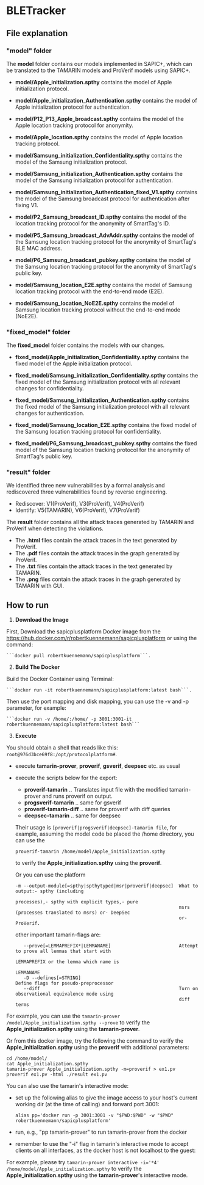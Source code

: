 # BLETracker
## File explanation

### "model" folder
The **model** folder contains our models implemented in SAPIC+, which can be translated to the TAMARIN models and ProVerif models using SAPIC+.  

- **model/Apple_initialization.spthy** contains the model of Apple initialization protocol.
- **model/Apple_initialization_Authentication.spthy** contains the model of Apple initialization protocol for authentication.
- **model/P12_P13_Apple_broadcast.spthy** contains the model of the Apple location tracking protocol for anonymity.
- **model/Apple_location.spthy** contains the model of Apple location tracking protocol.


- **model/Samsung_initialization_Confidentiality.spthy** contains the model of the Samsung initialization protocol.
- **model/Samsung_initialization_Authentication.spthy** contains the model of the Samsung initialization protocol for authentication.
- **model/Samsung_initialization_Authentication_fixed_V1.spthy** contains the model of the Samsung broadcast protocol for authentication after fixing V1.
- **model/P2_Samsung_broadcast_ID.spthy** contains the model of the location tracking protocol for the anonymity of SmartTag's ID.
- **model/P5_Samsung_broadcast_AdvAddr.spthy** contains the model of the Samsung location tracking protocol for the anonymity of SmartTag's BLE MAC address.
- **model/P6_Samsung_broadcast_pubkey.spthy** contains the model of the Samsung location tracking protocol for the anonymity of SmartTag's public key.
- **model/Samsung_location_E2E.spthy** contains the model of Samsung location tracking protocol with the end-to-end mode (E2E).
- **model/Samsung_location_NoE2E.spthy** contains the model of Samsung location tracking protocol without the end-to-end mode (NoE2E).


### "fixed_model" folder
The **fixed_model** folder contains the models with our changes.

- **fixed_model/Apple_initialization_Confidentiality.spthy** contains the fixed model of the Apple initialization protocol.

- **fixed_model/Samsung_initialization_Confidentiality.spthy** contains the fixed model of the Samsung initialization protocol with all relevant changes for confidentiality.
- **fixed_model/Samsung_initialization_Authentication.spthy** contains the fixed model of the Samsung initialization protocol with all relevant changes for authentication.
- **fixed_model/Samsung_location_E2E.spthy** contains the fixed model of the Samsung location tracking protocol for confidentiality.
- **fixed_model/P6_Samsung_broadcast_pubkey.spthy** contains the fixed model of the Samsung location tracking protocol for the anonymity of SmartTag's public key.


### "result" folder
We identified three new vulnerabilities by a formal analysis and rediscovered three vulnerabilities found by reverse engineering.
- Rediscover: V1(ProVerif), V3(ProVerif), V4(ProVerif)
- Identify: V5(TAMARIN), V6(ProVerif), V7(ProVerif)

The **result** folder contains all the attack traces generated by TAMARIN and ProVerif when detecting the violations.
- The **.html** files contain the attack traces in the text generated by ProVerif.
- The **.pdf** files contain the attack traces in the graph generated by ProVerif.
- The **.txt** files contain the attack traces in the text generated by TAMARIN.
- The **.png** files contain the attack traces in the graph generated by TAMARIN with GUI.



## How to run
1. **Download the Image**

First, Download the sapicplusplatform Docker image from the https://hub.docker.com/r/robertkuennemann/sapicplusplatform or using the command: 

    ```docker pull robertkuennemann/sapicplusplatform```.


2. **Build The Docker**

Build the Docker Container using Terminal: 

    ```docker run -it robertkuennemann/sapicplusplatform:latest bash```.

Then use the port mapping and disk mapping, you can use the -v and -p parameter, for example: 

    ```docker run -v /home/:/home/ -p 3001:3001-it robertkuennemann/sapicplusplatform:latest bash```

3. **Execute**

You should obtain a shell that reads like this: 
  `root@976d3bce69f8:/opt/protocolplatform#`.

- execute **tamarin-prover**, **proverif**, **gsverif**, **deepsec** etc. as usual
- execute the scripts below for the export:
  -  **proverif-tamarin**  .. Translates input file with the modified tamarin-prover and runs proverif on output.
  -  **progsverif-tamarin**  .. same for gsverif
  -  **proverif-tamarin-diff** .. same for proverif with diff queries
  -  **deepsec-tamarin** .. same for deepsec

    Their usage is `[proverif|progsverif|deepsec]-tamarin file`, for example, assuming the model code be placed the /home directory, you can use the

    ```proverif-tamarin /home/model/Apple_initialization.spthy```
  
  to verify the **Apple_initialization.spthy** using the **proverif**.

  Or you can use the platform
  
    ```
    -m --output-module[=spthy|spthytyped|msr|proverif|deepsec]  What to output:- spthy (including
                                                                processes),- spthy with explicit types,- pure
                                                                msrs (processes translated to msrs) or- DeepSec
                                                                or- ProVerif.
    ```

  other important tamarin-flags are:

    ```
       --prove[=LEMMAPREFIX*|LEMMANAME]                         Attempt to prove all lemmas that start with
                                                                LEMMAPREFIX or the lemma which name is
                                                                LEMMANAME
       -D --defines[=STRING]                                       Define flags for pseudo-preprocessor
       --diff                                                   Turn on observational equivalence mode using
                                                                diff terms
    ```

For example, you can use the ```tamarin-prover /model/Apple_initialization.spthy --prove``` to verify the **Apple_initialization.spthy** using the **tamarin-prover**.

Or from this docker image, try the following the command to verify the **Apple_initialization.spthy** using the **proverif** with additional parameters:

  ```
  cd /home/model/ 
  cat Apple_initialization.spthy
  tamarin-prover Apple_initialization.spthy -m=proverif > ex1.pv
  proverif ex1.pv -html ./result ex1.pv 
  ```


You can also use the tamarin's interactive mode:

- set up the following alias to give the image access to your host's current working
  dir (at the time of calling) and forward port 3001:

  ```alias pp='docker run -p 3001:3001 -v "$PWD:$PWD" -w "$PWD" robertkuennemann/sapicplusplatform'```

- run, e.g., "pp tamarin-prover" to run tamarin-prover from the docker
- remember to use the "-i" flag in tamarin's interactive mode to accept clients
  on all interfaces, as the docker host is not localhost to the guest:

For example, please try ```tamarin-prover interactive -i='*4' /home/model/Apple_initialization.spthy``` to verify the **Apple_initialization.spthy** using the **tamarin-prover**'s interactive mode.
